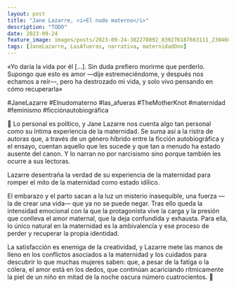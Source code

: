 ```yaml
---
layout: post
title: "Jane Lazarre, <i>El nudo materno</i>"
description: "TODO"
date: 2023-09-24
feature_image: images/posts/2023-09-24-382278092_839276187663111_2304604788239469853_n_17894812457893274.heic
tags: [JaneLazarre, LasAfueras, narrativa, maternidadOno]
---
```


«Yo daría la vida por él […]. Sin duda prefiero morirme que perderlo. Supongo que esto es amor —dije estremeciéndome, y después nos echamos a reír—, pero ha destrozado mi vida, y solo vivo pensando en cómo recuperarla»
<!--more-->

#JaneLazarre #Elnudomaterno #las_afueras #TheMotherKnot #maternidad #feminismo #ficciónautobiográfica

🍼 Lo personal es político, y Jane Lazarre nos cuenta algo tan personal como su íntima experiencia de la maternidad. Se suma así a la ristra de autoras que, a través de un género híbrido entre la ficción autobiográfica y el ensayo, cuentan aquello que les sucede y que tan a menudo ha estado ausente del canon. Y lo narran no por narcisismo sino porque también les ocurre a sus lectoras.

Lazarre desentraña la verdad de su experiencia de la maternidad para romper el mito de la maternidad como estado idílico. 

El embarazo y el parto sacan a la luz un misterio inasequible, una fuerza —la de crear una vida— que ya no se puede negar. Tras ello queda la intensidad emocional con la que la protagonista vive la carga y la presión que conlleva el amor maternal, que la deja confundida y exhausta. Para ella, lo único natural en la maternidad es la ambivalencia y ese proceso de perder y recuperar la propia identidad.

La satisfacción es enemiga de la creatividad, y Lazarre mete las manos de lleno en los conflictos asociados a la maternidad y los cuidados para descubrir lo que muchas mujeres saben: que, a pesar de la fatiga o la cólera, el amor está en los dedos, que continúan acariciando rítmicamente la piel de un niño en mitad de la noche oscura número cuatrocientos. 🍼

